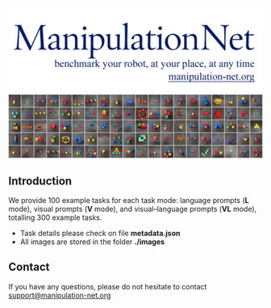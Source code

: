 


![](images/mnet_logo_white.png)
![](all_images_5x20.jpg)

## Introduction

We provide 100 example tasks for each task mode: language prompts (**L** mode), visual prompts (**V** mode), and visual–language prompts (**VL** mode), totalling 300 example tasks.

-  Task details please check on file **metadata.json**
- All images are stored in the folder **./images**



## Contact

If you have any questions, please do not hesitate to contact support@manipulation-net.org
